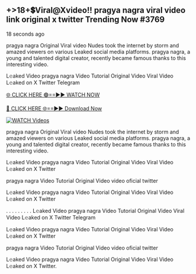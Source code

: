 ## +>18+💲Viral@Xvideo!! pragya nagra viral video link original x twitter Trending Now #3769

18 seconds ago

pragya nagra Original Viral video Nudes took the internet by storm and amazed viewers on various Leaked social media platforms. pragya nagra, a young and talented digital creator, recently became famous thanks to this interesting video.

L𝚎aked Video pragya nagra Video Tutorial Original Video Viral Video L𝚎aked on X Twitter Telegram

[🌐 CLICK HERE 🟢==►► WATCH NOW](https://valovideo.net/valo-video/?bom)

[🔴 CLICK HERE 🌐==►► Download Now](https://valovideo.net/valo-video/?bom)

[![WATCH Videos](https://i.imgur.com/dJHk4Zq.gif)](https://valovideo.net/valo-video/?bom)

pragya nagra Original Viral video Nudes took the internet by storm and amazed viewers on various Leaked social media platforms. pragya nagra, a young and talented digital creator, recently became famous thanks to this interesting video.

L𝚎aked Video pragya nagra Video Tutorial Original Video Viral Video L𝚎aked on X Twitter

pragya nagra Video Tutorial Original Video video oficial twitter

L𝚎aked Video pragya nagra Video Tutorial Original Video Viral Video L𝚎aked on X Twitter

. . . . . . . . . L𝚎aked Video pragya nagra Video Tutorial Original Video Viral Video L𝚎aked on X Twitter Telegram

L𝚎aked Video pragya nagra Video Tutorial Original Video Viral Video L𝚎aked on X Twitter

pragya nagra Video Tutorial Original Video video oficial twitter

L𝚎aked Video pragya nagra Video Tutorial Original Video Viral Video L𝚎aked on X Twitter.